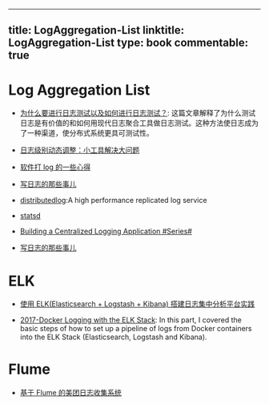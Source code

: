 
---
title: LogAggregation-List
linktitle: LogAggregation-List
type: book
commentable: true
---

# Log Aggregation List

- [为什么要进行日志测试以及如何进行日志测试？](https://github.com/wx-chevalier/Web-Series/): 这篇文章解释了为什么测试日志是有价值的和如何用现代日志聚合工具做日志测试。这种方法使日志成为了一种渠道，使分布式系统更具可测试性。

- [日志级别动态调整：小工具解决大问题](http://tech.meituan.com/change_log_level.html)

- [软件打 log 的一些心得](https://zhuanlan.zhihu.com/p/24785018)

- [写日志的那些事儿](https://yq.aliyun.com/articles/2920#index_section)

- [distributedlog](https://github.com/twitter/distributedlog):A high performance replicated log service

- [statsd](https://github.com/etsy/statsd)

- [Building a Centralized Logging Application #Series#](https://medium.com/eulercoder/part-1-building-a-centralized-logging-application-5a537033da0a?source=linkShare-fe48c4221a4c-1516701704)

- [写日志的那些事儿](https://yq.aliyun.com/articles/2920#index_section)

# ELK

- [使用 ELK(Elasticsearch + Logstash + Kibana) 搭建日志集中分析平台实践](https://wsgzao.github.io/post/elk/)

- [2017-Docker Logging with the ELK Stack](https://logz.io/blog/docker-logging/): In this part, I covered the basic steps of how to set up a pipeline of logs from Docker containers into the ELK Stack (Elasticsearch, Logstash and Kibana).

# Flume

- [基于 Flume 的美团日志收集系统](http://www.aboutyun.com/thread-8317-1-1.html)

    